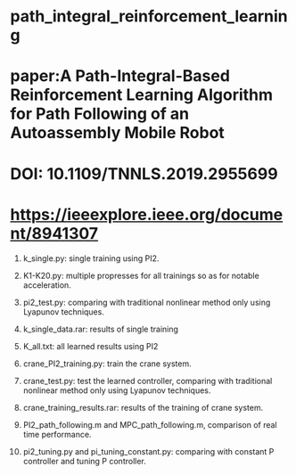 # path_integral_reinforcement_learning
# paper:A Path-Integral-Based Reinforcement Learning Algorithm for Path Following of an Autoassembly Mobile Robot
# DOI: 10.1109/TNNLS.2019.2955699
# https://ieeexplore.ieee.org/document/8941307
1. k_single.py: single training using PI2.
2. K1-K20.py: multiple propresses for all trainings so as for notable acceleration.
3. pi2_test.py: comparing with traditional nonlinear method only using Lyapunov techniques.

4. k_single_data.rar: results of single training
5. K_all.txt: all learned results using PI2 

6. crane_PI2_training.py: train the crane system.
7. crane_test.py: test the learned controller, comparing with traditional nonlinear method only using Lyapunov techniques.
8. crane_training_results.rar: results of the training of crane system.

9. PI2_path_following.m and MPC_path_following.m, comparison of real time performance.

10. pi2_tuning.py and pi_tuning_constant.py: comparing with constant P controller and tuning P controller.
